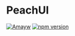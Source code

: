 # PeachUI
[![Amayw](https://circleci.com/gh/Amayw/PeachUI.svg?style=svg)](https://circleci.com/gh/Amayw/PeachUI)
[![npm version](https://badge.fury.io/js/peachwangui.svg)](https://badge.fury.io/js/peachwangui)

